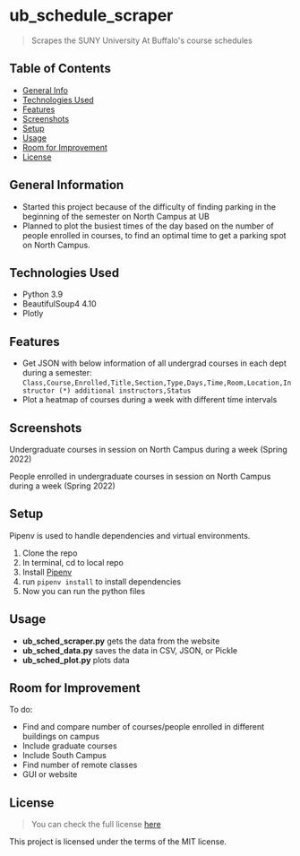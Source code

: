 
# ub_schedule_scraper
> Scrapes the SUNY University At Buffalo's course schedules

## Table of Contents
* [General Info](#general-information)
* [Technologies Used](#technologies-used)
* [Features](#features)
* [Screenshots](#screenshots)
* [Setup](#setup)
* [Usage](#usage)
* [Room for Improvement](#room-for-improvement)
* [License](#license)


## General Information
- Started this project because of the difficulty of finding parking in the beginning of the semester on North Campus at UB
- Planned to plot the busiest times of the day based on the number of people enrolled in courses, to find an optimal time to get a parking spot on North Campus. 


## Technologies Used
- Python 3.9
- BeautifulSoup4 4.10
- Plotly 



## Features
- Get JSON with below information of all undergrad courses in each dept during a semester:
`Class,Course,Enrolled,Title,Section,Type,Days,Time,Room,Location,Instructor (*) additional instructors,Status`
- Plot a heatmap of courses during a week with different time intervals


## Screenshots
Undergraduate courses in session on North Campus during a week (Spring 2022)



People enrolled in undergraduate courses in session on North Campus during a week (Spring 2022)


## Setup
Pipenv is used to handle dependencies and virtual environments.
1. Clone the repo
2. In terminal, cd to local repo
3. Install [Pipenv](https://pipenv.pypa.io/en/latest/install/)
4. run `pipenv install` to install dependencies
5. Now you can run the python files


## Usage
* **ub_sched_scraper.py** gets the data from the website
* **ub_sched_data.py** saves the data in CSV, JSON, or Pickle
* **ub_sched_plot.py** plots data


## Room for Improvement

To do:
- Find and compare number of courses/people enrolled in different buildings on campus
- Include graduate courses
- Include South Campus
- Find number of remote classes
- GUI or website


## License
>You can check the full license [here](https://github.com/achen236/ub_schedule_scraper/blob/master/LICENSE)
>
This project is licensed under the terms of the MIT license.